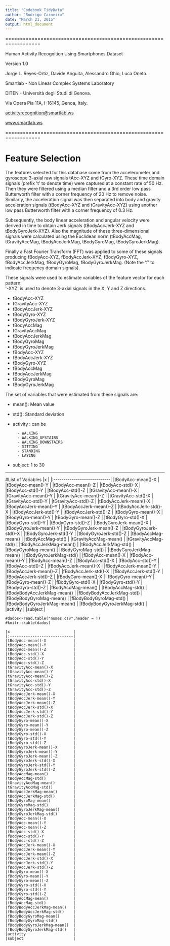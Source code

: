 ```yaml
---
title: "Codebook TidyData"
author: "Rodrigo Carneiro"
date: "March 21, 2015"
output: html_document
---
```


==================================================================

Human Activity Recognition Using Smartphones Dataset

Version 1.0


Jorge L. Reyes-Ortiz, Davide Anguita, Alessandro Ghio, Luca Oneto.

Smartlab - Non Linear Complex Systems Laboratory

DITEN - Università degli Studi di Genova.

Via Opera Pia 11A, I-16145, Genoa, Italy.

activityrecognition@smartlab.ws

www.smartlab.ws

==================================================================

Feature Selection 
=================

The features selected for this database come from the accelerometer and gyroscope 3-axial raw signals tAcc-XYZ and tGyro-XYZ. These time domain signals (prefix 't' to denote time) were captured at a constant rate of 50 Hz. Then they were filtered using a median filter and a 3rd order low pass Butterworth filter with a corner frequency of 20 Hz to remove noise. Similarly, the acceleration signal was then separated into body and gravity acceleration signals (tBodyAcc-XYZ and tGravityAcc-XYZ) using another low pass Butterworth filter with a corner frequency of 0.3 Hz. 

Subsequently, the body linear acceleration and angular velocity were derived in time to obtain Jerk signals (tBodyAccJerk-XYZ and tBodyGyroJerk-XYZ). Also the magnitude of these three-dimensional signals were calculated using the Euclidean norm (tBodyAccMag, tGravityAccMag, tBodyAccJerkMag, tBodyGyroMag, tBodyGyroJerkMag). 

Finally a Fast Fourier Transform (FFT) was applied to some of these signals producing fBodyAcc-XYZ, fBodyAccJerk-XYZ, fBodyGyro-XYZ, fBodyAccJerkMag, fBodyGyroMag, fBodyGyroJerkMag. (Note the 'f' to indicate frequency domain signals). 

These signals were used to estimate variables of the feature vector for each pattern:  
'-XYZ' is used to denote 3-axial signals in the X, Y and Z directions.

- tBodyAcc-XYZ
- tGravityAcc-XYZ
- tBodyAccJerk-XYZ
- tBodyGyro-XYZ
- tBodyGyroJerk-XYZ
- tBodyAccMag
- tGravityAccMag
- tBodyAccJerkMag
- tBodyGyroMag
- tBodyGyroJerkMag
- fBodyAcc-XYZ
- fBodyAccJerk-XYZ
- fBodyGyro-XYZ
- fBodyAccMag
- fBodyAccJerkMag
- fBodyGyroMag
- fBodyGyroJerkMag

The set of variables that were estimated from these signals are: 

- mean(): Mean value
- std(): Standard deviation

- activity : can be

        - WALKING
        - WALKING_UPSTAIRS
        - WALKING_DOWNSTAIRS
        - SITTING
        - STANDING
        - LAYING
- subject: 1 to 30

---
#List of Variables
|x                            |
|:----------------------------|
|tBodyAcc-mean()-X            |
|tBodyAcc-mean()-Y            |
|tBodyAcc-mean()-Z            |
|tBodyAcc-std()-X             |
|tBodyAcc-std()-Y             |
|tBodyAcc-std()-Z             |
|tGravityAcc-mean()-X         |
|tGravityAcc-mean()-Y         |
|tGravityAcc-mean()-Z         |
|tGravityAcc-std()-X          |
|tGravityAcc-std()-Y          |
|tGravityAcc-std()-Z          |
|tBodyAccJerk-mean()-X        |
|tBodyAccJerk-mean()-Y        |
|tBodyAccJerk-mean()-Z        |
|tBodyAccJerk-std()-X         |
|tBodyAccJerk-std()-Y         |
|tBodyAccJerk-std()-Z         |
|tBodyGyro-mean()-X           |
|tBodyGyro-mean()-Y           |
|tBodyGyro-mean()-Z           |
|tBodyGyro-std()-X            |
|tBodyGyro-std()-Y            |
|tBodyGyro-std()-Z            |
|tBodyGyroJerk-mean()-X       |
|tBodyGyroJerk-mean()-Y       |
|tBodyGyroJerk-mean()-Z       |
|tBodyGyroJerk-std()-X        |
|tBodyGyroJerk-std()-Y        |
|tBodyGyroJerk-std()-Z        |
|tBodyAccMag-mean()           |
|tBodyAccMag-std()            |
|tGravityAccMag-mean()        |
|tGravityAccMag-std()         |
|tBodyAccJerkMag-mean()       |
|tBodyAccJerkMag-std()        |
|tBodyGyroMag-mean()          |
|tBodyGyroMag-std()           |
|tBodyGyroJerkMag-mean()      |
|tBodyGyroJerkMag-std()       |
|fBodyAcc-mean()-X            |
|fBodyAcc-mean()-Y            |
|fBodyAcc-mean()-Z            |
|fBodyAcc-std()-X             |
|fBodyAcc-std()-Y             |
|fBodyAcc-std()-Z             |
|fBodyAccJerk-mean()-X        |
|fBodyAccJerk-mean()-Y        |
|fBodyAccJerk-mean()-Z        |
|fBodyAccJerk-std()-X         |
|fBodyAccJerk-std()-Y         |
|fBodyAccJerk-std()-Z         |
|fBodyGyro-mean()-X           |
|fBodyGyro-mean()-Y           |
|fBodyGyro-mean()-Z           |
|fBodyGyro-std()-X            |
|fBodyGyro-std()-Y            |
|fBodyGyro-std()-Z            |
|fBodyAccMag-mean()           |
|fBodyAccMag-std()            |
|fBodyBodyAccJerkMag-mean()   |
|fBodyBodyAccJerkMag-std()    |
|fBodyBodyGyroMag-mean()      |
|fBodyBodyGyroMag-std()       |
|fBodyBodyGyroJerkMag-mean()  |
|fBodyBodyGyroJerkMag-std()   |
|activity                     |
|subject                      |
```{r, echo=FALSE}
#dados<-read.table("nomes.csv",header = T)
#knitr::kable(dados)

|x                            |
|:----------------------------|
|tBodyAcc-mean()-X            |
|tBodyAcc-mean()-Y            |
|tBodyAcc-mean()-Z            |
|tBodyAcc-std()-X             |
|tBodyAcc-std()-Y             |
|tBodyAcc-std()-Z             |
|tGravityAcc-mean()-X         |
|tGravityAcc-mean()-Y         |
|tGravityAcc-mean()-Z         |
|tGravityAcc-std()-X          |
|tGravityAcc-std()-Y          |
|tGravityAcc-std()-Z          |
|tBodyAccJerk-mean()-X        |
|tBodyAccJerk-mean()-Y        |
|tBodyAccJerk-mean()-Z        |
|tBodyAccJerk-std()-X         |
|tBodyAccJerk-std()-Y         |
|tBodyAccJerk-std()-Z         |
|tBodyGyro-mean()-X           |
|tBodyGyro-mean()-Y           |
|tBodyGyro-mean()-Z           |
|tBodyGyro-std()-X            |
|tBodyGyro-std()-Y            |
|tBodyGyro-std()-Z            |
|tBodyGyroJerk-mean()-X       |
|tBodyGyroJerk-mean()-Y       |
|tBodyGyroJerk-mean()-Z       |
|tBodyGyroJerk-std()-X        |
|tBodyGyroJerk-std()-Y        |
|tBodyGyroJerk-std()-Z        |
|tBodyAccMag-mean()           |
|tBodyAccMag-std()            |
|tGravityAccMag-mean()        |
|tGravityAccMag-std()         |
|tBodyAccJerkMag-mean()       |
|tBodyAccJerkMag-std()        |
|tBodyGyroMag-mean()          |
|tBodyGyroMag-std()           |
|tBodyGyroJerkMag-mean()      |
|tBodyGyroJerkMag-std()       |
|fBodyAcc-mean()-X            |
|fBodyAcc-mean()-Y            |
|fBodyAcc-mean()-Z            |
|fBodyAcc-std()-X             |
|fBodyAcc-std()-Y             |
|fBodyAcc-std()-Z             |
|fBodyAccJerk-mean()-X        |
|fBodyAccJerk-mean()-Y        |
|fBodyAccJerk-mean()-Z        |
|fBodyAccJerk-std()-X         |
|fBodyAccJerk-std()-Y         |
|fBodyAccJerk-std()-Z         |
|fBodyGyro-mean()-X           |
|fBodyGyro-mean()-Y           |
|fBodyGyro-mean()-Z           |
|fBodyGyro-std()-X            |
|fBodyGyro-std()-Y            |
|fBodyGyro-std()-Z            |
|fBodyAccMag-mean()           |
|fBodyAccMag-std()            |
|fBodyBodyAccJerkMag-mean()   |
|fBodyBodyAccJerkMag-std()    |
|fBodyBodyGyroMag-mean()      |
|fBodyBodyGyroMag-std()       |
|fBodyBodyGyroJerkMag-mean()  |
|fBodyBodyGyroJerkMag-std()   |
|activity                     |
|subject                      |

```

 
